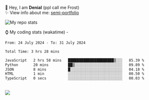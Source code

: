 🤚 Hey, I am **Denial** (ppl call me Frost)  
✨ View info about me: [semi-portfolio](https://frostx.is-a.dev)

<img alt="My repo stats" src="https://github-readme-stats.vercel.app/api?username=FrostX-Official&show_icons=true&theme=radical">

⌚ My coding stats (wakatime) -

<!--START_SECTION:waka-->

```txt
From: 24 July 2024 - To: 31 July 2024

Total Time: 3 hrs 28 mins

JavaScript   2 hrs 58 mins   █████████████████████▒░░░   85.39 %
Python       20 mins         ██▒░░░░░░░░░░░░░░░░░░░░░░   09.89 %
JSON         8 mins          █░░░░░░░░░░░░░░░░░░░░░░░░   04.18 %
HTML         1 min           ░░░░░░░░░░░░░░░░░░░░░░░░░   00.50 %
TypeScript   0 secs          ░░░░░░░░░░░░░░░░░░░░░░░░░   00.03 %
```

<!--END_SECTION:waka-->
<br>
<img src="https://spotify-github-profile.vercel.app/api/view.svg?uid=31srkkuzzvig3lqyqlakxnoqfz6y&cover_image=true&theme=default&show_offline=true&background_color=0d1117&interchange=false&bar_color=7024ff">
